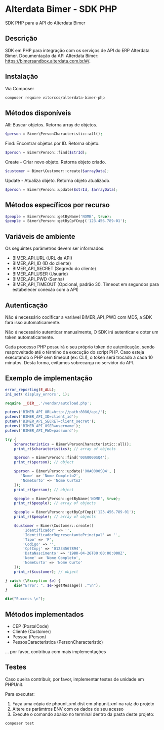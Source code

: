# Alterdata Bimer - SDK PHP
SDK PHP para a API do Alterdata Bimer


## Descrição
SDK em PHP para integração com os serviços de API do ERP Alterdata Bimer.
Documentação da API Alterdata Bimer: https://bimersandbox.alterdata.com.br/#/.


## Instalação
Via Composer
```bash
composer require vitorccs/alterdata-bimer-php
```


## Métodos disponíveis
All: Buscar objetos. Retorna array de objetos.
```php
$person = Bimer\PersonCharacteristic::all();
```

Find: Encontrar objetos por ID. Retorna objeto.
```php
$person = Bimer\Person::find($strId);
```

Create - Criar novo objeto. Retorna objeto criado.
```php
$customer = Bimer\Customer::create($arrayData);
```

Update - Atualiza objeto. Retorna objeto atualizado.
```php
$person = Bimer\Person::update($strId, $arrayData);
```

## Métodos específicos por recurso
```php
$people = Bimer\Person::getByName('NOME', true);
$people = Bimer\Person::getByCpfCnpj('123.456.789-01');
```

## Variáveis de ambiente
Os seguintes parâmetros devem ser informados:
* BIMER_API_URL (URL da API)
* BIMER_API_ID (ID do cliente)
* BIMER_API_SECRET (Segredo do cliente)
* BIMER_API_USER (Usuário)
* BIMER_API_PWD (Senha)
* BIMER_API_TIMEOUT (Opcional, padrão 30. Timeout em segundos para estabelecer conexão com a API)


## Autenticação
Não é necessário codificar a variável BIMER_API_PWD com MD5, a SDK fará isso automaticamente.

Não é necessário autenticar manualmente, O SDK irá autenticar e obter um token automaticamente.

Cada processo PHP possuirá o seu próprio token de autenticação, sendo reaproveitado até o término da execução do script PHP. Caso esteja executando o PHP sem timeout (ex: CLI), o token será trocado a cada 10 minutos. Desta forma, evitamos sobrecarga no servidor da API.


## Exemplo de implementação

```php
error_reporting(E_ALL);
ini_set('display_errors', 1);

require __DIR__.'/vendor/autoload.php';

putenv('BIMER_API_URL=http://path:8086/api/');
putenv('BIMER_API_ID=client_id');
putenv('BIMER_API_SECRET=client_secret');
putenv('BIMER_API_USER=username');
putenv('BIMER_API_PWD=password');

try {
    $characteristics = Bimer\PersonCharacteristic::all();
    print_r($characteristics); // array of objects

    $person = Bimer\Person::find('00A0000SQ4');
    print_r($person); // object

    $person = Bimer\Person::update('00A0000SQ4', [
       'Nome' => 'Nome Completo2',
       'NomeCurto' => 'Nome Curto2'
    ]);
    print_r($person); // object

    $people = Bimer\Person::getByName('NOME', true);
    print_r($people); // array of objects

    $people = Bimer\Person::getByCpfCnpj('123.456.789-01');
    print_r($people); // array of objects

    $customer = Bimer\Customer::create([
        'Identificador' => '',
        'IdentificadorRepresentantePrincipal' => '',
        'Tipo' => 'F',
        'Codigo' => '',
        'CpfCnpj' => '01234567894',
        'DataNascimento' => '1980-04-26T00:00:00:000Z',
        'Nome' => 'Nome Completo',
        'NomeCurto' => 'Nome Curto'
    ]);
    print_r($customer); // object

} catch (\Exception $e) {
    die("Error: ". $e->getMessage() ."\n");
}

die("Success \n");
```


## Métodos implementados
* CEP (PostalCode)
* Cliente (Customer)
* Pessoa (Person)
* PessoaCaracteristica (PersonCharacteristic)

... por favor, contribua com mais implementações


## Testes
Caso queira contribuir, por favor, implementar testes de unidade em PHPUnit.

Para executar:
1) Faça uma cópia de phpunit.xml.dist em phpunit.xml na raíz do projeto
2) Altere os parâmtros ENV com os dados de seu acesso
3) Execute o comando abaixo no terminal dentro da pasta deste projeto:

```bash
composer test
```
